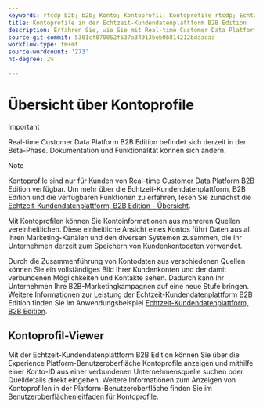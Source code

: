 ```yaml
---
keywords: rtcdp b2b; b2b; Konto; Kontoprofil; Kontoprofile rtcdp; Echtzeit-Kundendatenplattform;
title: Kontoprofile in der Echtzeit-Kundendatenplattform B2B Edition
description: Erfahren Sie, wie Sie mit Real-time Customer Data Platform B2B Edition Kontoinformationen aus mehreren Quellen mithilfe von Kontoprofilen vereinheitlichen können.
source-git-commit: 5301cf870052f537a34913beb0b814212bdaadaa
workflow-type: tm+mt
source-wordcount: '273'
ht-degree: 2%

---
```


# Übersicht über Kontoprofile

>[!IMPORTANT]
>
>Real-time Customer Data Platform B2B Edition befindet sich derzeit in der Beta-Phase. Dokumentation und Funktionalität können sich ändern.

>[!NOTE]
>
>Kontoprofile sind nur für Kunden von Real-time Customer Data Platform B2B Edition verfügbar. Um mehr über die Echtzeit-Kundendatenplattform, B2B Edition und die verfügbaren Funktionen zu erfahren, lesen Sie zunächst die [Echtzeit-Kundendatenplattform, B2B Edition - Übersicht](../b2b-overview.md).

Mit Kontoprofilen können Sie Kontoinformationen aus mehreren Quellen vereinheitlichen. Diese einheitliche Ansicht eines Kontos führt Daten aus all Ihren Marketing-Kanälen und den diversen Systemen zusammen, die Ihr Unternehmen derzeit zum Speichern von Kundenkontodaten verwendet.

Durch die Zusammenführung von Kontodaten aus verschiedenen Quellen können Sie ein vollständiges Bild Ihrer Kundenkonten und der damit verbundenen Möglichkeiten und Kontakte sehen. Dadurch kann Ihr Unternehmen Ihre B2B-Marketingkampagnen auf eine neue Stufe bringen. Weitere Informationen zur Leistung der Echtzeit-Kundendatenplattform B2B Edition finden Sie im Anwendungsbeispiel [Echtzeit-Kundendatenplattform, B2B Edition](../b2b-use-case.md).

## Kontoprofil-Viewer

Mit der Echtzeit-Kundendatenplattform B2B Edition können Sie über die Experience Platform-Benutzeroberfläche Kontoprofile anzeigen und mithilfe einer Konto-ID aus einer verbundenen Unternehmensquelle suchen oder Quelldetails direkt eingeben. Weitere Informationen zum Anzeigen von Kontoprofilen in der Platform-Benutzeroberfläche finden Sie im [Benutzeroberflächenleitfaden für Kontoprofile](account-profile-ui-guide.md).
